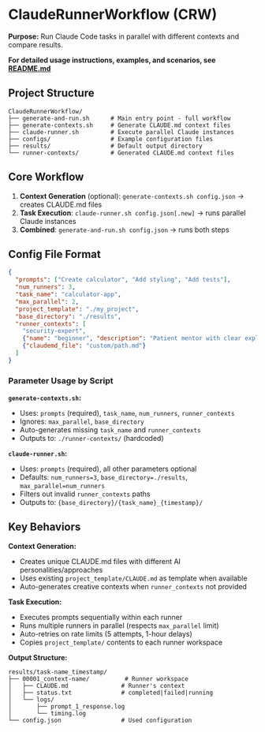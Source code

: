 # ClaudeRunnerWorkflow (CRW)

**Purpose:** Run Claude Code tasks in parallel with different contexts and compare results.

**For detailed usage instructions, examples, and scenarios, see [README.md](README.md)**

## Project Structure

```
ClaudeRunnerWorkflow/
├── generate-and-run.sh      # Main entry point - full workflow
├── generate-contexts.sh     # Generate CLAUDE.md context files  
├── claude-runner.sh         # Execute parallel Claude instances
├── configs/                 # Example configuration files
├── results/                 # Default output directory
└── runner-contexts/         # Generated CLAUDE.md context files
```

## Core Workflow

1. **Context Generation** (optional): `generate-contexts.sh config.json` → creates CLAUDE.md files
2. **Task Execution**: `claude-runner.sh config.json[.new]` → runs parallel Claude instances
3. **Combined**: `generate-and-run.sh config.json` → runs both steps

## Config File Format

```json
{
  "prompts": ["Create calculator", "Add styling", "Add tests"],
  "num_runners": 3,
  "task_name": "calculator-app",
  "max_parallel": 2,
  "project_template": "./my_project",
  "base_directory": "./results", 
  "runner_contexts": [
    "security-expert",
    {"name": "beginner", "description": "Patient mentor with clear explanations"},
    {"claudemd_file": "custom/path.md"}
  ]
}
```

### Parameter Usage by Script

**`generate-contexts.sh`:**
- Uses: `prompts` (required), `task_name`, `num_runners`, `runner_contexts` 
- Ignores: `max_parallel`, `base_directory`
- Auto-generates missing `task_name` and `runner_contexts`
- Outputs to: `./runner-contexts/` (hardcoded)

**`claude-runner.sh`:**
- Uses: `prompts` (required), all other parameters optional
- Defaults: `num_runners=3`, `base_directory=./results`, `max_parallel=num_runners`
- Filters out invalid `runner_contexts` paths
- Outputs to: `{base_directory}/{task_name}_{timestamp}/`

## Key Behaviors

**Context Generation:**
- Creates unique CLAUDE.md files with different AI personalities/approaches
- Uses existing `project_template/CLAUDE.md` as template when available
- Auto-generates creative contexts when `runner_contexts` not provided

**Task Execution:**
- Executes prompts sequentially within each runner
- Runs multiple runners in parallel (respects `max_parallel` limit)
- Auto-retries on rate limits (5 attempts, 1-hour delays)
- Copies `project_template/` contents to each runner workspace

**Output Structure:**
```
results/task-name_timestamp/
├── 00001_context-name/          # Runner workspace
│   ├── CLAUDE.md               # Runner's context
│   ├── status.txt              # completed|failed|running
│   └── logs/
│       ├── prompt_1_response.log
│       └── timing.log
└── config.json                 # Used configuration
```